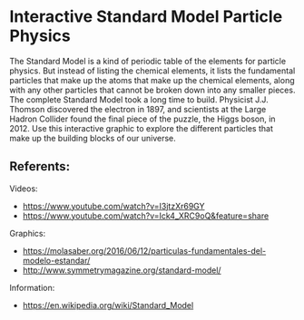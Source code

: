 # Interactive Standard Model Particle Physics

The Standard Model is a kind of periodic table of the elements for particle physics. But instead of listing the chemical elements, it lists the fundamental particles that make up the atoms that make up the chemical elements, along with any other particles that cannot be broken down into any smaller pieces.
The complete Standard Model took a long time to build. Physicist J.J. Thomson discovered the electron in 1897, and scientists at the Large Hadron Collider found the final piece of the puzzle, the Higgs boson, in 2012.
Use this interactive graphic to explore the different particles that make up the building blocks of our universe.

## Referents: 

Videos:
- https://www.youtube.com/watch?v=I3jtzXr69GY
- https://www.youtube.com/watch?v=Ick4_XRC9oQ&feature=share

Graphics:
- https://molasaber.org/2016/06/12/particulas-fundamentales-del-modelo-estandar/
- http://www.symmetrymagazine.org/standard-model/

Information:
- https://en.wikipedia.org/wiki/Standard_Model 
